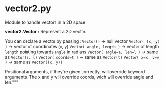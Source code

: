 # vector2.py

Module to handle vectors in a 2D space.

**vector2.Vector :**
  Represent a 2D vector.
  
  You can declare a vector by passing :
  `Vector()` -> null vector
  `Vector( (x, y) )` -> vector of coordinates (`x`, `y`)
  `Vector( angle, length )` -> vector of length `length` pointing towards `angle` in radians
  `Vector( angle=a, len=l )` -> same as `Vector(a, l)`
  `Vector( coords=t )` -> same as `Vector(t)`
  `Vector( x=x, y=y )` -> same as `Vector((x, y))`
  
  Positional arguments, if they're given correctly, will override keyword arguments.
  The x and y will override coords, wich will override angle and len."""
